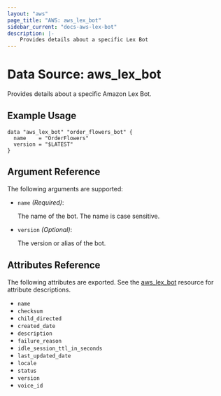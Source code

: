 ```yaml
---
layout: "aws"
page_title: "AWS: aws_lex_bot"
sidebar_current: "docs-aws-lex-bot"
description: |-
    Provides details about a specific Lex Bot
---
```


# Data Source: aws_lex_bot

Provides details about a specific Amazon Lex Bot.

## Example Usage

```hcl
data "aws_lex_bot" "order_flowers_bot" {
  name    = "OrderFlowers"
  version = "$LATEST"
}
```

## Argument Reference

The following arguments are supported:

* `name` _(Required)_:

    The name of the bot. The name is case sensitive.

* `version` _(Optional)_:

    The version or alias of the bot.

## Attributes Reference

The following attributes are exported. See the [aws_lex_bot](/docs/providers/aws/r/lex_bot.html)
resource for attribute descriptions.

* `name`
* `checksum`
* `child_directed`
* `created_date`
* `description`
* `failure_reason`
* `idle_session_ttl_in_seconds`
* `last_updated_date`
* `locale`
* `status`
* `version`
* `voice_id`
